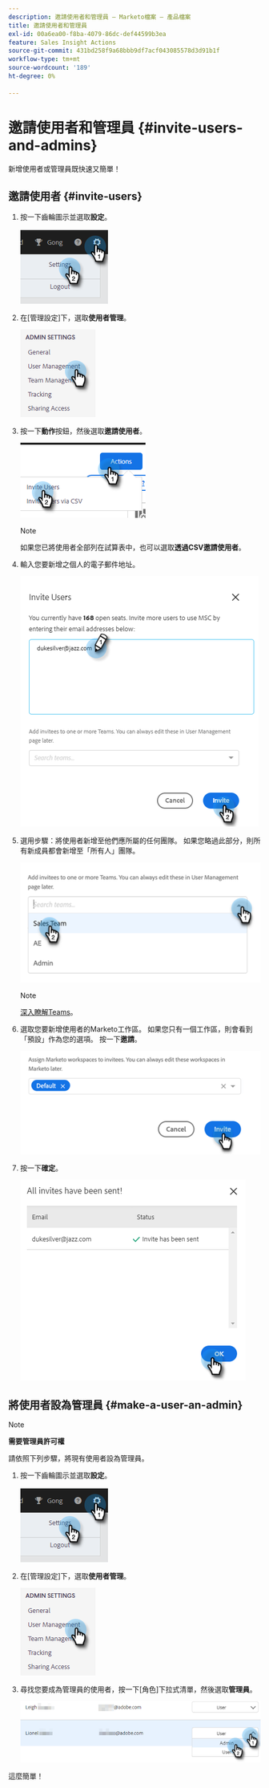 ```yaml
---
description: 邀請使用者和管理員 — Marketo檔案 — 產品檔案
title: 邀請使用者和管理員
exl-id: 00a6ea00-f8ba-4079-86dc-def44599b3ea
feature: Sales Insight Actions
source-git-commit: 431bd258f9a68bbb9df7acf043085578d3d91b1f
workflow-type: tm+mt
source-wordcount: '189'
ht-degree: 0%

---
```


# 邀請使用者和管理員 {#invite-users-and-admins}

新增使用者或管理員既快速又簡單！

## 邀請使用者 {#invite-users}

1. 按一下齒輪圖示並選取&#x200B;**設定**。

   ![](assets/invite-users-and-admins-1.png)

1. 在[管理設定]下，選取&#x200B;**使用者管理**。

   ![](assets/invite-users-and-admins-2.png)

1. 按一下&#x200B;**動作**&#x200B;按鈕，然後選取&#x200B;**邀請使用者**。

   ![](assets/invite-users-and-admins-3.png)

   >[!NOTE]
   >
   >如果您已將使用者全部列在試算表中，也可以選取&#x200B;**透過CSV邀請使用者**。

1. 輸入您要新增之個人的電子郵件地址。

   ![](assets/invite-users-and-admins-4.png)

1. 選用步驟：將使用者新增至他們應所屬的任何團隊。 如果您略過此部分，則所有新成員都會新增至「所有人」團隊。

   ![](assets/invite-users-and-admins-5.png)

   >[!NOTE]
   >
   >[深入瞭解Teams](/help/marketo/product-docs/marketo-sales-insight/actions/admin/creating-a-team.md)。

1. 選取您要新增使用者的Marketo工作區。 如果您只有一個工作區，則會看到「預設」作為您的選項。 按一下&#x200B;**邀請**。

   ![](assets/invite-users-and-admins-6.png)

1. 按一下&#x200B;**確定**。

   ![](assets/invite-users-and-admins-7.png)

## 將使用者設為管理員 {#make-a-user-an-admin}

>[!NOTE]
>
>**需要管理員許可權**

請依照下列步驟，將現有使用者設為管理員。

1. 按一下齒輪圖示並選取&#x200B;**設定**。

   ![](assets/invite-users-and-admins-8.png)

1. 在[管理設定]下，選取&#x200B;**使用者管理**。

   ![](assets/invite-users-and-admins-9.png)

1. 尋找您要成為管理員的使用者，按一下[角色]下拉式清單，然後選取&#x200B;**管理員**。

   ![](assets/invite-users-and-admins-10.png)

這麼簡單！
